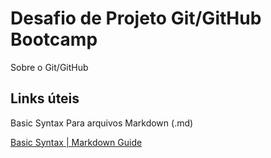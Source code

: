 # Desafio de Projeto Git/GitHub Bootcamp



Sobre o Git/GitHub



## Links úteis

Basic Syntax  Para arquivos Markdown (.md)

[Basic Syntax | Markdown Guide](https://www.markdownguide.org/basic-syntax)


